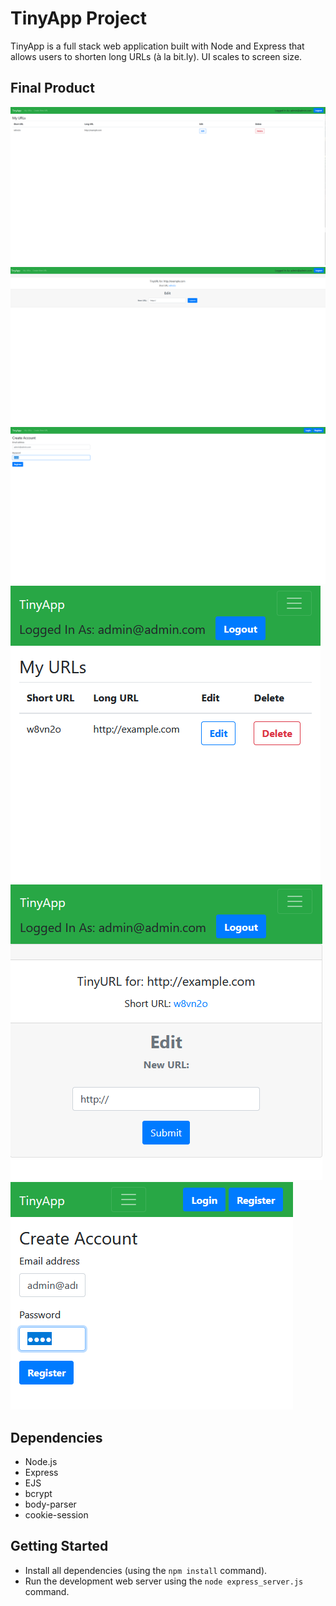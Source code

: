 # TinyApp Project

TinyApp is a full stack web application built with Node and Express that allows users to shorten long URLs (à la bit.ly). UI scales to screen size.

## Final Product

!["screenshot description"](https://github.com/firewallfail/tinyapp/blob/master/docs/full_urls.PNG)
!["screenshot description"](https://github.com/firewallfail/tinyapp/blob/master/docs/full_edit.PNG)
!["screenshot description"](https://github.com/firewallfail/tinyapp/blob/master/docs/full_login.PNG)
!["screenshot description"](https://github.com/firewallfail/tinyapp/blob/master/docs/small_urls.PNG)
!["screenshot description"](https://github.com/firewallfail/tinyapp/blob/master/docs/small_edit.PNG)
!["screenshot description"](https://github.com/firewallfail/tinyapp/blob/master/docs/small_login.PNG)

## Dependencies

- Node.js
- Express
- EJS
- bcrypt
- body-parser
- cookie-session


## Getting Started

- Install all dependencies (using the `npm install` command).
- Run the development web server using the `node express_server.js` command.